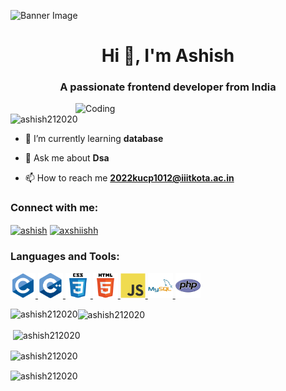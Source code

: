 ![Banner Image](https://camo.githubusercontent.com/4da399c3a8f66b662e6c7c2ad787ce979082d31ab3270866174dd686b224ce34/68747470733a2f2f63646e2e61636f64657a2e696e2f77702d636f6e74656e742f75706c6f6164732f323031382f30352f42616e6e65722d696d6167652d342e706e67)

<h1 align="center">Hi 👋, I'm Ashish</h1>
<h3 align="center">A passionate frontend developer from India</h3>
<img align="right" alt="Coding" width="400" src="https://i.pinimg.com/originals/81/17/8b/81178b47a8598f0c81c4799f2cdd4057.gif">

<p align="left"> <img src="https://komarev.com/ghpvc/?username=ashish212020&label=Profile%20views&color=0e75b6&style=flat" alt="ashish212020" /> </p>

- 🌱 I’m currently learning **database**

- 💬 Ask me about **Dsa**

- 📫 How to reach me **2022kucp1012@iiitkota.ac.in**

<h3 align="left">Connect with me:</h3>
<p align="left">
<a href="https://linkedin.com/in/ashish" target="blank"><img align="center" src="https://raw.githubusercontent.com/rahuldkjain/github-profile-readme-generator/master/src/images/icons/Social/linked-in-alt.svg" alt="ashish" height="30" width="40" /></a>
<a href="https://instagram.com/axshiishh" target="blank"><img align="center" src="https://raw.githubusercontent.com/rahuldkjain/github-profile-readme-generator/master/src/images/icons/Social/instagram.svg" alt="axshiishh" height="30" width="40" /></a>
</p>

<h3 align="left">Languages and Tools:</h3>
<p align="left"> <a href="https://www.cprogramming.com/" target="_blank" rel="noreferrer"> <img src="https://raw.githubusercontent.com/devicons/devicon/master/icons/c/c-original.svg" alt="c" width="40" height="40"/> </a> <a href="https://www.w3schools.com/cpp/" target="_blank" rel="noreferrer"> <img src="https://raw.githubusercontent.com/devicons/devicon/master/icons/cplusplus/cplusplus-original.svg" alt="cplusplus" width="40" height="40"/> </a> <a href="https://www.w3schools.com/css/" target="_blank" rel="noreferrer"> <img src="https://raw.githubusercontent.com/devicons/devicon/master/icons/css3/css3-original-wordmark.svg" alt="css3" width="40" height="40"/> </a> <a href="https://www.w3.org/html/" target="_blank" rel="noreferrer"> <img src="https://raw.githubusercontent.com/devicons/devicon/master/icons/html5/html5-original-wordmark.svg" alt="html5" width="40" height="40"/> </a> <a href="https://developer.mozilla.org/en-US/docs/Web/JavaScript" target="_blank" rel="noreferrer"> <img src="https://raw.githubusercontent.com/devicons/devicon/master/icons/javascript/javascript-original.svg" alt="javascript" width="40" height="40"/> </a> <a href="https://www.mysql.com/" target="_blank" rel="noreferrer"> <img src="https://raw.githubusercontent.com/devicons/devicon/master/icons/mysql/mysql-original-wordmark.svg" alt="mysql" width="40" height="40"/> </a> <a href="https://www.php.net" target="_blank" rel="noreferrer"> <img src="https://raw.githubusercontent.com/devicons/devicon/master/icons/php/php-original.svg" alt="php" width="40" height="40"/> </a> </p>

<p><img align="left" src="https://github-readme-stats.vercel.app/api/top-langs?username=ashish212020&show_icons=true&locale=en&layout=compact" alt="ashish212020" /></p>
<p><img align="center" src="https://github-readme-stats.vercel.app/api?username=Ashish212020&show_icons=true&theme=radical" alt="ashish212020"/></p>
<p>&nbsp;<img align="center" src="https://github-readme-stats.vercel.app/api?username=ashish212020&show_icons=true&locale=en" alt="ashish212020" /></p>
<p><img align="center" src="https://github-readme-stats.vercel.app/api?username=Ashish212020&show_icons=true&theme=radical" alt="ashish212020"/></p>
<p><img align="center" src="https://github-readme-streak-stats.herokuapp.com/?user=ashish212020&" alt="ashish212020" /></p>

